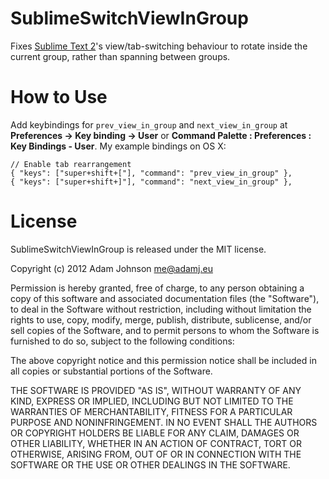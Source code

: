 SublimeSwitchViewInGroup
========================

Fixes [Sublime Text 2][1]'s view/tab-switching behaviour to rotate inside the current group, rather than spanning between groups.

How to Use
==========

Add keybindings for `prev_view_in_group` and `next_view_in_group` at **Preferences -> Key binding -> User** or **Command Palette : Preferences : Key Bindings - User**. My example bindings on OS X:

    // Enable tab rearrangement
    { "keys": ["super+shift+["], "command": "prev_view_in_group" },
    { "keys": ["super+shift+]"], "command": "next_view_in_group" },


License
=======

SublimeSwitchViewInGroup is released under the MIT license.

Copyright (c) 2012 Adam Johnson <me@adamj.eu>

Permission is hereby granted, free of charge, to any person obtaining a copy of this software and associated documentation files (the "Software"), to deal in the Software without restriction, including without limitation the rights to use, copy, modify, merge, publish, distribute, sublicense, and/or sell copies of the Software, and to permit persons to whom the Software is furnished to do so, subject to the following conditions:

The above copyright notice and this permission notice shall be included in all copies or substantial portions of the Software.

THE SOFTWARE IS PROVIDED "AS IS", WITHOUT WARRANTY OF ANY KIND, EXPRESS OR IMPLIED, INCLUDING BUT NOT LIMITED TO THE WARRANTIES OF MERCHANTABILITY, FITNESS FOR A PARTICULAR PURPOSE AND NONINFRINGEMENT. IN NO EVENT SHALL THE AUTHORS OR COPYRIGHT HOLDERS BE LIABLE FOR ANY CLAIM, DAMAGES OR OTHER LIABILITY, WHETHER IN AN ACTION OF CONTRACT, TORT OR OTHERWISE, ARISING FROM, OUT OF OR IN CONNECTION WITH THE SOFTWARE OR THE USE OR OTHER DEALINGS IN THE SOFTWARE.




[1]: http://www.sublimetext.com/2
